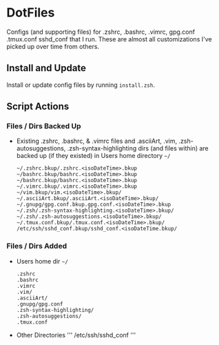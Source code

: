 # DotFiles
Configs (and supporting files) for .zshrc, .bashrc, .vimrc, gpg.conf .tmux.conf sshd_conf that I run. These are almost all customizations I've picked up over time from others.

## Install and Update
Install or update config files by running `install.zsh`.  

## Script Actions
### Files / Dirs Backed Up
-  Existing .zshrc, .bashrc, & .vimrc files and .asciiArt, .vim, .zsh-autosuggestions, .zsh-syntax-highlighting dirs (and files within) are backed up (if they existed) in Users home directory `~/`
   ```
   ~/.zshrc.bkup/.zshrc.<isoDateTime>.bkup 
   ~/bashrc.bkup/bashrc.<isoDateTime>.bkup
   ~/bashrc.bkup/bashrc.<isoDateTime>.bkup
   ~/.vimrc.bkup/.vimrc.<isoDateTime>.bkup
   ~/vim.bkup/vim.<isoDateTime>.bkup/
   ~/.asciiArt.bkup/.asciiArt.<isoDateTime>.bkup/
   ~/.gnupg/gpg.conf.bkup.gpg.conf.<isoDateTime>.bkup 
   ~/.zsh/.zsh-syntax-highlighting.<isoDateTime>.bkup/
   ~/.zsh/.zsh-autosuggestions.<isoDateTime>.bkup/
   ~/.tmux.conf.bkup/.tmux.conf.<isoDateTime>.bkup/
   /etc/ssh/sshd_conf.bkup/sshd_conf.<isoDateTime.bkup/
   ```
### Files / Dirs Added
-  Users home dir `~/` 
   ```
   .zshrc
   .bashrc
   .vimrc
   .vim/
   .asciiArt/
   .gnupg/gpg.conf
   .zsh-syntax-highlighting/
   .zsh-autosuggestions/
   .tmux.conf
   ```
- Other Directories
  '''
  /etc/ssh/sshd_conf
  '''
